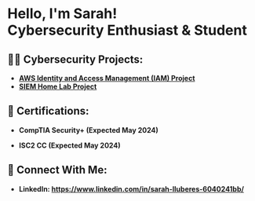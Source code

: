 <h1>Hello, I'm Sarah! <br/><a 
>Cybersecurity Enthusiast & Student</a>


<h2>👨‍💻 Cybersecurity Projects:</h2>

- <b>[AWS Identity and Access Management (IAM) Project](https://github.com/GitSarahL/Project1) </b>
- <b>[SIEM Home Lab Project](https://github.com/GitSarahL/SIEM-Home-Lab-Project)</b>
  
  
 
<h2>📃 Certifications:</h2>

- <b>CompTIA Security+ (Expected May 2024)</b>

- <b>ISC2 CC (Expected May 2024)</b>
 
<h2>🤳 Connect With Me:</h2>

- <b>LinkedIn: https://www.linkedin.com/in/sarah-lluberes-6040241bb/ </b>


 


<!--
**joshmadakor1/joshmadakor1** is a ✨ _special_ ✨ repository because its `README.md` (this file) appears on your GitHub profile.

Here are some ideas to get you started:

- 🔭 I’m currently working on ...
- 🌱 I’m currently learning ...
- 👯 I’m looking to collaborate on ...
- 🤔 I’m looking for help with ...
- 💬 Ask me about ...
- 📫 How to reach me: ...
- 😄 Pronouns: ...
- ⚡ Fun fact: ...
-->
